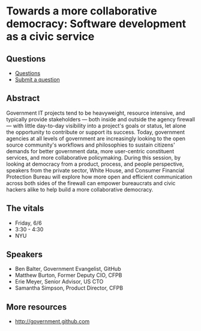 # Towards a more collaborative democracy: Software development as a civic service

## Questions

* [Questions](https://github.com/pdf14/questions/issues)
* [Submit a question](https://github.com/pdf14/questions/issues)

## Abstract 

Government IT projects tend to be heavyweight, resource intensive, and typically provide stakeholders — both inside and outside the agency firewall — with little day-to-day visibility into a project's goals or status, let alone the opportunity to contribute or support its success. Today, government agencies at all levels of government are increasingly looking to the open source community's workflows and philosophies to sustain citizens' demands for better government data, more user-centric constituent services, and more collaborative policymaking. During this session, by looking at democracy from a product, process, and people perspective, speakers from the private sector, White House, and Consumer Financial Protection Bureau will explore how more open and efficient communication across both sides of the firewall can empower bureaucrats and civic hackers alike to help build a more collaborative democracy.

## The vitals

* Friday, 6/6 
* 3:30 - 4:30
* NYU
 
## Speakers
 
* Ben Balter, Government Evangelist, GitHub 
* Matthew Burton, Former Deputy CIO, CFPB
* Erie Meyer, Senior Advisor, US CTO
* Samantha Simpson, Product Director, CFPB

## More resources

* http://government.github.com
